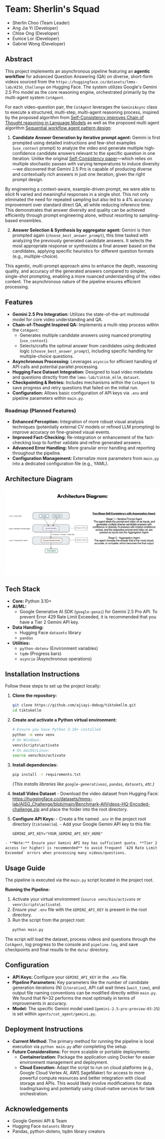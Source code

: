 # Team: Sherlin's Squad

- Sherlin Choo (Team Leader)
- Ang Jia Yi (Developer)
- Chloe Ong (Developer)
- Eunice Lor (Developer)
- Gabriel Wong (Developer)

## Abstract

This project implements an asynchronous pipeline featuring an **agentic workflow** for advanced Question Answering (QA) on diverse, short-form videos sourced from the `https://huggingface.co/datasets/lmms-lab/AISG_Challenge` on Hugging Face. The system utilizes Google's Gemini 2.5 Pro model as the core reasoning engine, orchestrated primarily by the multi-agent system `CotAgent`.

For each video-question pair, the `CotAgent` leverages the `GeminiAsync` class to execute a structured, multi-step, multi-agent reasoning process, inspired by the proposed algorithm from [Self-Consistency improves Chain of Thought reasoning in Language Models](https://arxiv.org/abs/2203.11171) as well as the proposed multi agent algorithm [Sequential workflow agent pattern design](https://microsoft.github.io/autogen/stable/user-guide/core-user-guide/design-patterns/sequential-workflow.html):

1.  **Candidate Answer Generation by iterative prompt agent:** Gemini is first prompted using detailed instructions and few-shot examples (`use_context` prompt) to analyze the video and generate multiple high-confidence candidate answers relevant to the specific question in one iteration. Unlike the original [Self-Consistency paper](https://arxiv.org/abs/2203.11171)—which relies on multiple stochastic passes with varying temperatures to induce diversity—we discovered that Gemini 2.5 Pro is capable of producing diverse and contextually rich answers in just one iteration, given the right prompt design.

By engineering a context-aware, example-driven prompt, we were able to elicit N varied and meaningful responses in a single shot. This not only eliminated the need for repeated sampling but also led to a 4% accuracy improvement over standard direct QA, all while reducing inference time. This demonstrates that answer diversity and quality can be achieved efficiently through prompt engineering alone, without resorting to sampling-based ensembles.

2.  **Answer Selection & Synthesis by aggregator agent:** Gemini is then prompted again (`choose_best_answer_prompt`), this time tasked with analyzing the previously generated candidate answers. It selects the most appropriate response or synthesizes a final answer based on the candidates, applying specific heuristics for different question formats (e.g., multiple-choice).

This agentic, multi-prompt approach aims to enhance the depth, reasoning quality, and accuracy of the generated answers compared to simpler, single-shot prompting, enabling a more nuanced understanding of the video content. The asynchronous nature of the pipeline ensures efficient processing.

## Features

- **Gemini 2.5 Pro Integration:** Utilizes the state-of-the-art multimodal model for core video understanding and QA.
- **Chain-of-Thought Inspired QA:** Implements a multi-step process within the `CotAgent`:
  - Generates multiple candidate answers using nuanced prompting (`use_context`).
  - Selects/crafts the optimal answer from candidates using dedicated logic (`choose_best_answer_prompt`), including specific handling for multiple-choice questions.
- **Asynchronous Processing:** Leverages `asyncio` for efficient handling of API calls and potential parallel processing.
- **Hugging Face Dataset Integration:** Designed to load video metadata and questions directly from the `lmms-lab/tiktok_mllm_dataset`.
- **Checkpointing & Retries:** Includes mechanisms within the `CotAgent` to save progress and retry questions that failed on the initial run.
- **Configuration:** Allows basic configuration of API keys via `.env` and pipeline parameters within `main.py`.

### Roadmap (Planned Features)

- **Enhanced Perception:** Integration of more robust visual analysis techniques (potentially external CV models or refined LLM prompting) to improve accuracy on fine-grained visual events.
- **Improved Fact-Checking:** Re-integration or enhancement of the fact-checking loop to further validate and refine generated answers.
- **Advanced Error Handling:** More granular error handling and reporting throughout the pipeline.
- **Configuration Management:** Externalize more parameters from `main.py` into a dedicated configuration file (e.g., YAML).

## Architecture Diagram

![Pipeline Architecture Diagram](public/architecture_diagram.jpg)

## Tech Stack

- **Core:** Python 3.10+
- **AI/ML:**
  - Google Generative AI SDK (`google-genai`) for Gemini 2.5 Pro API. To prevent Error 429 Rate Limit Exceeded, it is recommended that you have a Tier 2 Gemini API key.
- **Data Handling:**
  - Hugging Face `datasets` library
  - `pandas`
- **Utilities:**
  - `python-dotenv` (Environment variables)
  - `tqdm` (Progress bars)
  - `asyncio` (Asynchronous operations)

## Installation Instructions

Follow these steps to set up the project locally:

1.  **Clone the repository:**

    ```bash
    git clone https://github.com/ajiayi-debug/tiktokmllm.git
    cd tiktokmllm
    ```

2.  **Create and activate a Python virtual environment:**

    ```bash
    # Ensure you have Python 3.10+ installed
    python -m venv venv
    # On Windows:
    venv\Scripts\activate
    # On macOS/Linux:
    source venv/bin/activate
    ```

3.  **Install dependencies:**

    ```bash
    pip install -r requirements.txt
    ```

    _(This installs libraries like `google-generativeai`, `pandas`, `datasets`, etc.)_

4.   **Install Video Dataset**
    - Download the video dataset from Hugging Face: https://huggingface.co/datasets/lmms-lab/AISG_Challenge/blob/main/Benchmark-AllVideos-HQ-Encoded-challenge.zip and place the folder into the root directory.

5.   **Configure API Keys:**
    - Create a file named `.env` in the project root directory (`tiktokmllm`).
    - Add your Google Gemini API key to this file:
      ```dotenv
      GEMINI_API_KEY="YOUR_GEMINI_API_KEY_HERE"
      ```
    - **Note:** Ensure your Gemini API key has sufficient quota. **Tier 2 access (or higher) is recommended** to avoid frequent `429 Rate Limit Exceeded` errors when processing many videos/questions.
     
## Usage Guide

The pipeline is executed via the `main.py` script located in the project root.

**Running the Pipeline:**

1.  Activate your virtual environment (`source venv/bin/activate` or `venv\Scripts\activate`).
2.  Ensure your `.env` file with the `GEMINI_API_KEY` is present in the root directory.
3.  Run the script from the project root:
    ```bash
    python main.py
    ```

The script will load the dataset, process videos and questions through the `CotAgent`, log progress to the console and `pipeline.log`, and save checkpoints and final results to the `data/` directory.

## Configuration

- **API Keys:** Configure your `GEMINI_API_KEY` in the `.env` file.
- **Pipeline Parameters:** Key parameters like the number of candidate generation iterations (N) (`iteration`), API call wait times (`wait_time`), and output file naming conventions can be modified directly within `main.py`. We found that N=32 performs the most optimally in terms of improvements in accuracy.
- **Model:** The specific Gemini model used (`gemini-2.5-pro-preview-03-25`) is set within `agents/cot_agent/gemini.py`.

## Deployment Instructions

- **Current Method:** The primary method for running the pipeline is local execution via `python main.py` after completing the setup.
- **Future Considerations:** For more scalable or portable deployments:
  - **Containerization:** Package the application using Docker for easier environment management and deployment.
  - **Cloud Execution:** Adapt the script to run on cloud platforms (e.g., Google Cloud Vertex AI, AWS SageMaker) for access to more powerful compute resources and better integration with cloud storage and APIs. This would likely involve modifications for data loading/saving and potentially using cloud-native services for task orchestration.

## Acknowledgements

- Google Gemini API & Team
- Hugging Face `datasets` library
- Pandas, python-dotenv, tqdm library creators
